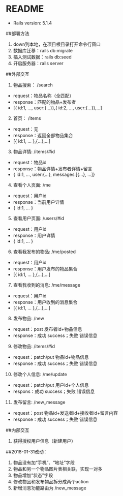 # README

* Rails version: 5.1.4

##部署方法
1. down到本地，在项目根目录打开命令行窗口
2. 数据库迁移：rails db:migrate 
3. 插入测试数据：rails db:seed
4. 开启服务器：rails server 

##外部交互
1.	物品搜索： /search
* request：物品名称（全匹配）
* response：匹配的物品+发布者
* [{ id:1, …, user:{…}},{ id:2, …, user:{…}},…]
2.	首页：  /items
* request：无
* response：返回全部物品集合
* [{ id:1, … },{…},…]
3.	物品详情:  /items/#id
* request：物品id
* response：物品详情+发布者详情+留言
* { id:1, …, user:{…}, messages:[{…}, …]}
4.	查看个人页面:  /me
* request：用户id
* response：当前用户详情
* { id:1, … }
5.	查看用户页面:  /users/#id
* request：用户id
* response：用户详情
* { id:1, … }
6.	查看我发布的物品:  /me/posted
* request：用户id
* response：用户发布的物品集合
* [{ id:1, … },{…},…]
7.	查看我收到的消息:  /me/message
* request：用户id
* response：用户收到的消息集合
* [{ id:1, … },{…},…]
8.	发布物品:  /new
* request：post 发布者id+物品信息
* response：成功 success；失败 错误信息

9.	修改物品:  /items/#id
* request：patch/put 物品id+物品信息
* response：成功 success；失败 错误信息

10.	修改个人信息:  /me/update
* request：patch/put 用户id+个人信息
* respons：成功 success；失败 错误信息

11.	发布留言:  /new_message
* request：post 物品id+发送者id+接收者id+留言内容
* response：成功 success；失败 错误信息

##内部交互
1.	获得授权用户信息（新建用户）

##2018-01-31改动：
1. 物品没有加“手机”、“地址”字段
2. 物品和另一个物品图片表相关联，实现一对多
3. 物品增加“状态”字段
4. 修改物品和发布物品拆分成两个action
5. 新增消息功能路由为  /new_message


